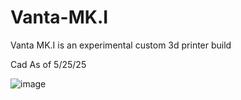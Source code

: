 # Vanta-MK.I
Vanta MK.I is an experimental custom 3d printer build 

 Cad As of 5/25/25 
 
 ![image](https://github.com/user-attachments/assets/e5850f80-ea43-4138-866d-d03c90012349)
